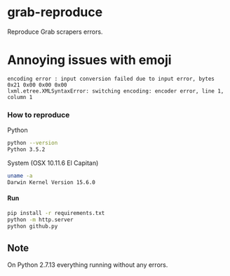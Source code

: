 # grab-reproduce

Reproduce Grab scrapers errors.

# Annoying issues with emoji

```
encoding error : input conversion failed due to input error, bytes 0x21 0x00 0x00 0x00
lxml.etree.XMLSyntaxError: switching encoding: encoder error, line 1, column 1
```

### How to reproduce

Python

```bash
python --version
Python 3.5.2
```

System (OSX 10.11.6 El Capitan)

```bash
uname -a
Darwin Kernel Version 15.6.0
```

#### Run

```bash
pip install -r requirements.txt
python -m http.server
python github.py
```

## Note

On Python 2.7.13 everything running without any errors.

